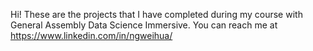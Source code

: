 Hi! 
These are the projects that I have completed during my course with General Assembly Data Science Immersive. 
You can reach me at https://www.linkedin.com/in/ngweihua/ 
